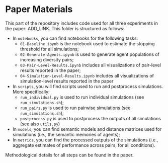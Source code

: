 # Paper Materials
This part of the repository includes code used for all three experiments in the paper: ADD_LINK.
This folder is structured as follows:
- In `notebooks`, you can find notebooks for the following tasks:
    - `01-Baseline.ipynb` is the notebook used to estimate the stopping threshold for all simulations;
    - `02-Generate-Agents.ipynb` is used to generate agent populations of increasing diversity pairs;
    - `03-Pair-Level-Results.ipynb` includes all visualizations of pair-level results reported in the paper;
    - `04-Simulation-Level-Results.ipynb` includes all visualizations of simulation-level results reported in the paper
- In `scripts`, you will find scripts used to run and postprocess simulations. More specifically:
    - `run_individual.py` is used to run individual simulations (see `run_simulations.sh`);
    - `run_pairs.py` is used to run pairwise simulations (see `run_simulations.sh`);
    - `postprocess.py` is used to postprocess the outputs of all simulations (see also `utils.py`)
- In `models`, you can find semantic models and distance matrices used for simulations (i.e., the semantic memories of agents);
- In `metrics`, you can find the processed outputs of the simulations (i.e., aggregate estimates of performance across pairs, for all conditions).

Methodological details for all steps can be found in the paper.
